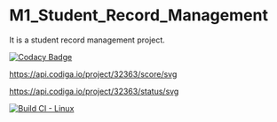 # M1_Student_Record_Management
It is a student record management project.

[![Codacy Badge](https://app.codacy.com/project/badge/Grade/a8075df1186145bfa71f9e84d93ae4cf)](https://www.codacy.com/gh/PKR24/M1_Student_Record_Management/dashboard?utm_source=github.com&amp;utm_medium=referral&amp;utm_content=PKR24/M1_Student_Record_Management&amp;utm_campaign=Badge_Grade)

https://api.codiga.io/project/32363/score/svg

https://api.codiga.io/project/32363/status/svg

[![Build CI - Linux](https://github.com/PKR24/M1_Student_Record_Management/actions/workflows/c-cpp.yml/badge.svg)](https://github.com/PKR24/M1_Student_Record_Management/actions/workflows/c-cpp.yml)

